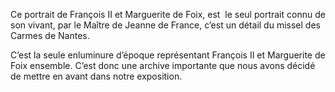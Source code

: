 Ce portrait de François II et Marguerite de Foix, est  le seul portrait connu de son vivant, par le Maître de Jeanne de France, c’est un détail du missel des Carmes de Nantes.

C’est la seule enluminure d’époque représentant François II et Marguerite de Foix ensemble. C’est donc une archive importante que nous avons décidé de mettre en avant dans notre exposition.